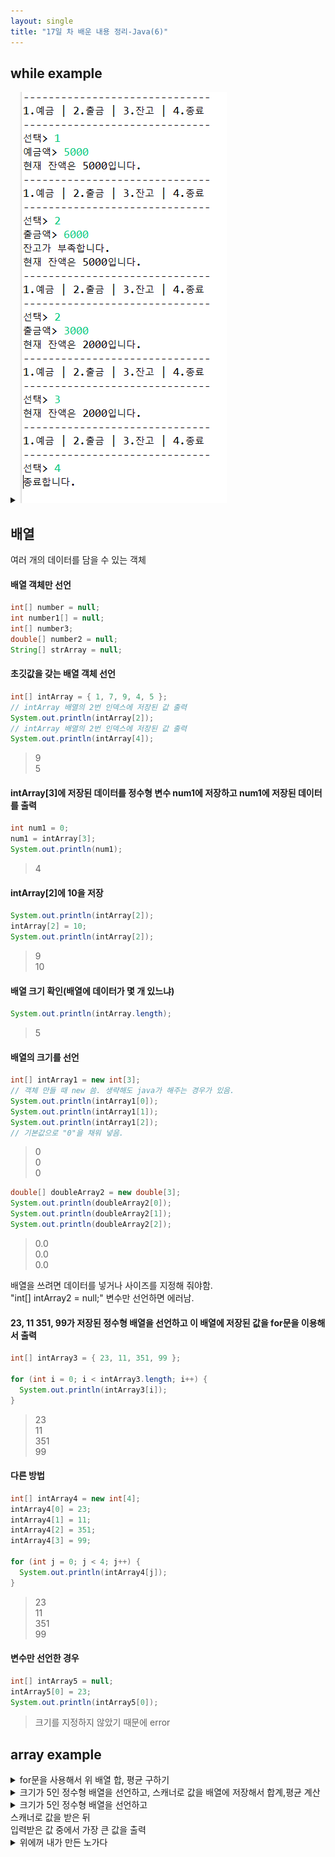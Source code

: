 ```yaml
---
layout: single
title: "17일 차 배운 내용 정리-Java(6)"
---
```


## while example

<details>
<summary><img src="../assets/images/2022-04-11 105009.png">
</summary>
<div markdown="1">
  
```java
Scanner scan = new Scanner(System.in);
int deposit = 0;
int withdraw = 0;
int balance = 0;
int select = 0;

while (true) {
  System.out.println(
      "------------------------------\n"
      + "1.예금 | 2.출금 | 3.잔고 | 4.종료\n"
      + "------------------------------");
  System.out.print("선택> ");
  select = scan.nextInt();
  if (select == 1) {
    System.out.print("예금액> ");
    deposit = scan.nextInt();
    balance += deposit;
  } else if (select == 2) {
    System.out.print("출금액> ");
    withdraw = scan.nextInt();
    if (balance < withdraw) {
      System.out.println("잔고가 부족합니다.");
    } else {
      balance -= withdraw;
    }
  } else if (select == 3) {
  } else if (select == 4) {
    System.out.println("종료합니다.");
    break;
  } else {
    System.out.println("번호를 잘못 입력하셨습니다.");
  }
  String messageBalance = "현재 잔액은 " + balance + "입니다.";
  System.out.println(messageBalance);
}
```
  
</div>
</details>

## 배열

여러 개의 데이터를 담을 수 있는 객체

#### 배열 객체만 선언
  
```java
int[] number = null;
int number1[] = null;
int[] number3;
double[] number2 = null;
String[] strArray = null;
```
  
#### 초깃값을 갖는 배열 객체 선언

```java
int[] intArray = { 1, 7, 9, 4, 5 };
// intArray 배열의 2번 인덱스에 저장된 값 출력
System.out.println(intArray[2]);
// intArray 배열의 2번 인덱스에 저장된 값 출력
System.out.println(intArray[4]);
```

>9\
5
  
#### intArray[3]에 저장된 데이터를 정수형 변수 num1에 저장하고 num1에 저장된 데이터를 출력
  
```java
int num1 = 0;
num1 = intArray[3];
System.out.println(num1);
``` 
 
>4
  
#### intArray[2]에 10을 저장
  
```java
System.out.println(intArray[2]);
intArray[2] = 10;
System.out.println(intArray[2]);
```
  
>9\
10

#### 배열 크기 확인(배열에 데이터가 몇 개 있느냐)

```java
System.out.println(intArray.length);
```
  
>5
  
#### 배열의 크기를 선언
  
```java
int[] intArray1 = new int[3]; 
// 객체 만들 때 new 씀. 생략해도 java가 해주는 경우가 있음.
System.out.println(intArray1[0]);
System.out.println(intArray1[1]);
System.out.println(intArray1[2]);
// 기본값으로 "0"을 채워 넣음.
```
  
>0\
0\
0
  
```java
double[] doubleArray2 = new double[3];
System.out.println(doubleArray2[0]);
System.out.println(doubleArray2[1]);
System.out.println(doubleArray2[2]);
```
  
>0.0\
0.0\
0.0

배열을 쓰려면 데이터를 넣거나 사이즈를 지정해 줘야함.\
"int[] intArray2 = null;" 변수만 선언하면 에러남.
  
#### 23, 11 351, 99가 저장된 정수형 배열을 선언하고 이 배열에 저장된 값을 for문을 이용해서 출력
  
```java
int[] intArray3 = { 23, 11, 351, 99 };

for (int i = 0; i < intArray3.length; i++) {
  System.out.println(intArray3[i]);
}
```

>23\
11\
351\
99

#### 다른 방법
  
```java
int[] intArray4 = new int[4];
intArray4[0] = 23;
intArray4[1] = 11;
intArray4[2] = 351;
intArray4[3] = 99;
                                     
for (int j = 0; j < 4; j++) {
  System.out.println(intArray4[j]);
}
```
     
>23\
11\
351\
99
  
#### 변수만 선언한 경우
  
```java
int[] intArray5 = null;
intArray5[0] = 23;
System.out.println(intArray5[0]);
```
  
>크기를 지정하지 않았기 때문에 error
 
## array example
  
<details>
<summary>for문을 사용해서 위 배열 합, 평균 구하기
</summary>
<div markdown="1">
  
```java
int[] intArray5 = { 23, 11, 351, 99 };
int sum = 0;

for (int k = 0; k < intArray3.length; k++) {
  sum += intArray5[k];
  System.out.println(intArray5[k]);
}
int avg = sum / intArray5.length;

System.out.println("총합: " + sum);
System.out.println("평균: " + avg);
```
  
</div>
</details>
  
<details>
<summary>크기가 5인 정수형 배열을 선언하고, 스캐너로 값을 배열에 저장해서 합계,평균 계산
</summary>
<div markdown="1">
  
```java
Scanner scan = new Scanner(System.in);
int intArray[] = new int[5];
int sum = 0;

for (int i = 0; i < intArray.length; i++) {
  System.out.print(i + 1 + "번째 숫자 입력: ");
  intArray[i] = scan.nextInt();
  sum += intArray[i];
}
int avg = sum / intArray.length;
System.out.println("합계: " + sum);
System.out.println("평균: " + avg);
```
  
</div>
</details>
  
<details>
<summary>크기가 5인 정수형 배열을 선언하고<br>
스캐너로 값을 받은 뒤<br>
입력받은 값 중에서 가장 큰 값을 출력
</summary>
<div markdown="1">
  
```java
Scanner scan = new Scanner(System.in);
int[] numbers = new int[5];
int max = 0;

for (int i = 0; i < numbers.length; i++) {
  System.out.print(i + 1 + "번째 숫자 입력: ");
  numbers[i] = scan.nextInt();
}

for (int i = 0; i < numbers.length; i++) {
  if (max < numbers[i]) {
    max = numbers[i];
  }
}
System.out.println(max);
```
                      
</div>
</details>
 
<details>
<summary>위에꺼 내가 만든 노가다
</summary>
<div markdown="1">
  
```java
Scanner scan = new Scanner(System.in);
int intArray[] = new int[5];
int sum = 0;
int max = 0;

for (int i = 0; i < intArray.length; i++) {
  System.out.print(i + 1 + "번째 숫자 입력: ");
  intArray[i] = scan.nextInt();

  if (intArray[0] > intArray[1]) {
    if (intArray[0] > intArray[2]) {
      if (intArray[0] > intArray[3]) {
        if (intArray[0] > intArray[4]) {
          max = intArray[0];
        } else {
          max = intArray[4];
        }
      } else {
        if (intArray[3] > intArray[4]) {
          max = intArray[3];
        } else {
          max = intArray[4];
        }
      }
    } else {
      if (intArray[2] > intArray[3]) {
        if (intArray[2] > intArray[4]) {
          max = intArray[2];
        } else {
          max = intArray[4];
        }
      } else {
        if (intArray[3] > intArray[4]) {
          max = intArray[3];
        } else {
          max = intArray[4];
        }
      }
    }
  } else {
    if (intArray[1] > intArray[2]) {
      if (intArray[1] > intArray[3]) {
        if (intArray[1] > intArray[4]) {
          max = intArray[1];
        } else {
          max = intArray[4];
        }
      } else {
        if (intArray[3] > intArray[4]) {
          max = intArray[3];
        } else {
          max = intArray[4];
        }
      }
    } else if (intArray[2] > intArray[3]) {
      if (intArray[2] > intArray[4]) {
        max = intArray[2];
      } else {
        max = intArray[4];
      }
    } else {
      if (intArray[3] > intArray[4]) {
        max = intArray[3];
      } else {
        max = intArray[4];
      }
    }
  }

}
System.out.println("가장 큰 수는 " + max + "입니다.");
```
                      
</div>
</details>
  
